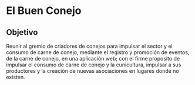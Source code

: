 # El Buen Conejo

## Objetivo
Reunir al gremio de criadores de conejos para  impulsar el sector  y el consumo de carne de conejo, mediante el registro y promoción de eventos, de la carne de conejo, en una aplicación web; con el firme proposito de impulsar el consumo de carne de conejo y la cunicultura, impulsar a sus productores y la creación de nuevas asociaciones en lugares donde no existen.


